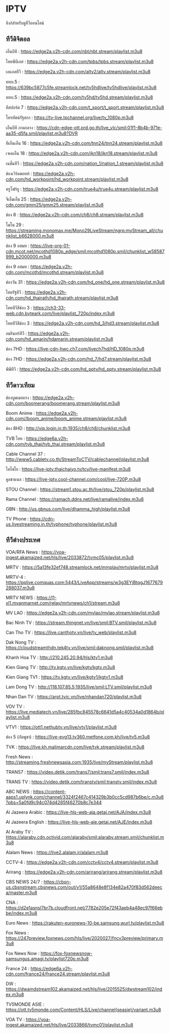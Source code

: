 # IPTV
ลิงก์สำหรับดูทีวีออนไลน์
## ทีวีดิจิตอล
เอ็นบีที : https://edge2a.v2h-cdn.com/nbt/nbt.stream/playlist.m3u8

ไทยพีบีเอส : https://edge2a.v2h-cdn.com/tpbs/tpbs.stream/playlist.m3u8

เอแอลทีวี : https://edge2a.v2h-cdn.com/altv2/altv.stream/playlist.m3u8

ททบ.5 : https://639bc5877c5fe.streamlock.net/tv5hdlive/tv5hdlive/playlist.m3u8

ททบ.5 : https://edge2a.v2h-cdn.com/tv5hd/tv5hd.stream/playlist.m3u8

ทีสปอร์ต 7 : https://edge2a.v2h-cdn.com/t_sport/t_sport.stream/playlist.m3u8

โทรทัศน์รัฐสภา : https://tv-live.tpchannel.org/live/tv_1080p.m3u8

เอ็นบีที ภาคกลาง : https://cdn-edge-ott.prd.go.th/live_vlc/smil:01f1-8b4b-971e-aa35-d5fa.smil/playlist.m3u8?DVR

ทีเอ็นเอ็น 16 : https://edge2a.v2h-cdn.com/tnn24/tnn24.stream/playlist.m3u8

เจเคเอ็น 18 : https://edge2a.v2h-cdn.com/jkn18/jkn18.stream/playlist.m3u8

เนชั่นทีวี : https://edge2a.v2h-cdn.com/nation_1/nation_1.stream/playlist.m3u8

ช่องเวิร์คพอยท์ : https://edge2a.v2h-cdn.com/hd_workpoint/hd_workpoint.stream/playlist.m3u8

ทรูโฟร์ยู : https://edge2a.v2h-cdn.com/true4u/true4u.stream/playlist.m3u8

จีเอ็มเอ็ม 25 : https://edge2a.v2h-cdn.com/gmm25/gmm25.stream/playlist.m3u8

ช่อง 8 : https://edge2a.v2h-cdn.com/ch8/ch8.stream/playlist.m3u8

โมโน 29 : https://streaming.monomax.me/Mono29LiveStream/ngrp:myStream_all/chunklist_b6628000.m3u8

ช่อง 9 อสมท : https://live-org-01-cdn.mcot.net/mcothd1080p_edge/smil:mcothd1080p.smil/chunklist_w58587999_b2000000.m3u8

ช่อง 9 อสมท : https://edge2a.v2h-cdn.com/mcothd/mcothd.stream/playlist.m3u8

ช่องวัน 31 : https://edge2a.v2h-cdn.com/hd_one/hd_one.stream/playlist.m3u8

ไทยรัฐทีวี : https://edge2a.v2h-cdn.com/hd_thairath/hd_thairath.stream/playlist.m3u8

ไทยทีวีสีช่อง 3 : https://ch3-33-web.cdn.byteark.com/live/playlist_720p/index.m3u8

ไทยทีวีสีช่อง 3 : https://edge2a.v2h-cdn.com/hd_3/hd3.stream/playlist.m3u8

อมรินทร์ทีวี : https://edge2a.v2h-cdn.com/hd_amarin/hdamarin.stream/playlist.m3u8

ช่อง 7HD : https://live-cdn-hwc.ch7.com/livech7hd/HD_1080p.m3u8

ช่อง 7HD : https://edge2a.v2h-cdn.com/hd_7/hd7.stream/playlist.m3u8

พีพีทีวี : https://edge2a.v2h-cdn.com/hd_pptv/hd_pptv.stream/playlist.m3u8

## ทีวีดาวเทียม

ช่องบูมเมอแรง : https://edge2a.v2h-cdn.com/boomerang/boomerang.stream/playlist.m3u8

Boom Anime : https://edge2a.v2h-cdn.com//boom_anime/boom_anime.stream/playlist.m3u8

ช่อง 8HD : http://vip.login.in.th:1935/ch8/ch8/chunklist.m3u8

TVB ไทย : https://edge6a.v2h-cdn.com/tvb_thai/tvb_thai.stream/playlist.m3u8

Cable Channel 37 : http://www5.cabletv.co.th/StreamToCTV/cablechannel/playlist.m3u8

ไทไชโย : https://live-iptv.thaichaiyo.tv/tcy/live-manifest.m3u8

คูลชาแนล : https://live-iptv.cool-channel.com/cool/live-720P.m3u8

STOU Channel : https://stream1.stou.ac.th/live/stou_720p/playlist.m3u8

Rama Channel : https://ramach.ddns.net/live/ramalive/index.m3u8

GBN : http://us.gbnus.com/live/dhamma_high/playlist.m3u8

TV Phone : https://cdn-us.livestreaming.in.th/tvphone/tvphone/playlist.m3u8

## ทีวีต่างประเทศ

VOA/RFA News : https://voa-ingest.akamaized.net/hls/live/2033872/tvmc05/playlist.m3u8

MRTV : https://5a13fe32ef748.streamlock.net/mmplay/mrtv/playlist.m3u8

MRTV-4 : https://pplive.comquas.com:5443/LiveApp/streams/w3g3EYjBtqgJ1677679288037.m3u8

MRTV NEWS : https://l1-xl1.myanmarnet.com/relay/mrtvnews/ch1/stream.m3u8

MV LAO : https://edge2a.v2h-cdn.com/mvlao/mvlao.stream/playlist.m3u8

Bac Ninh TV : https://stream.thingnet.vn/live/smil:BTV.smil/playlist.m3u8

Can Tho TV : https://live.canthotv.vn/live/tv_web/playlist.m3u8

Dak Nong TV : https://cloudstreamthdn.tek4tv.vn/live/smil:daknong.smil/playlist.m3u8

Khanh Hoa TV : http://210.245.20.94/hls/ktv1.m3u8

Kien Giang TV : http://tv.kgtv.vn/live/kgtv/kgtv.m3u8

Kien Giang TV1 : https://tv.kgtv.vn/live/kgtv1/kgtv1.m3u8

Lam Dong TV : http://118.107.85.5:1935/live/smil:LTV.smil/playlist.m3u8

Nhan Dan TV : https://arpt.tvic.vn/live/nhandan720/playlist.m3u8

VOV TV : https://live.mediatech.vn/live/285fbc845578c6641d5a4c40534a0d1864b/playlist.m3u8

VTV1 : https://ott1.nethubtv.vn/live/vtv1/playlist.m3u8

ช่อง 5 (กัมพูชา) : https://live-evg13.tv360.metfone.com.kh/live/tv5.m3u8

TVK : https://live.kh.malimarcdn.com/live/tvk.stream/playlist.m3u8

Fresh News : http://streaming.freshnewsasia.com:1935/live/myStream/playlist.m3u8

TRANS7 : https://video.detik.com/trans7/smil:trans7.smil/index.m3u8

TRANS TV : https://video.detik.com/transtv/smil:transtv.smil/index.m3u8

ABC NEWS : https://content-aaps1.uplynk.com/channel/3324f2467c414329b3b0cc5cd987b6be/c.m3u8?pbs=5a0fd9c94c074d4285f46270b8c7e344

Al Jazeera Arabic : https://live-hls-web-aja.getaj.net/AJA/index.m3u8

Al Jazeera English : https://live-hls-web-aje.getaj.net/AJE/index.m3u8

Al Araby TV : https://alaraby.cdn.octivid.com/alaraby/smil:alaraby.stream.smil/chunklist.m3u8

Alalam News : https://live2.alalam.ir/alalam.m3u8

CCTV-4 : https://edge2a.v2h-cdn.com/cctv4/cctv4.stream/playlist.m3u8

Arirang : https://edge2a.v2h-cdn.com/arirang/arirang.stream/playlist.m3u8

CBS NEWS 24/7 : https://cbsn-us.cbsnstream.cbsnews.com/out/v1/55a8648e8f134e82a470f83d562deeca/master.m3u8

CNA : https://d2e1asnsl7br7b.cloudfront.net/7782e205e72f43aeb4a48ec97f66ebbe/index.m3u8

Euro News : https://rakuten-euronews-10-be.samsung.wurl.tv/playlist.m3u8

Fox News : https://247preview.foxnews.com/hls/live/2020027/fncv3preview/primary.m3u8

Fox News Now : https://fox-foxnewsnow-samsungus.amagi.tv/playlist720p.m3u8

France 24 : https://edge6a.v2h-cdn.com/france24/france24.stream/playlist.m3u8

DW : https://dwamdstream102.akamaized.net/hls/live/2015525/dwstream102/index.m3u8

TV5MONDE ASIE : https://ott.tv5monde.com/Content/HLS/Live/channel(seasie)/variant.m3u8

VOA TV : https://voa-ingest.akamaized.net/hls/live/2033866/tvmc01/playlist.m3u8
